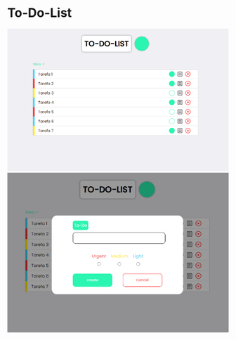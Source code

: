 # To-Do-List

<p align="center">
  <img src="imgs/todolist-main-img.png" width="800">
  <img src="imgs/todolist-modal-img.png" width="800">
</p>


